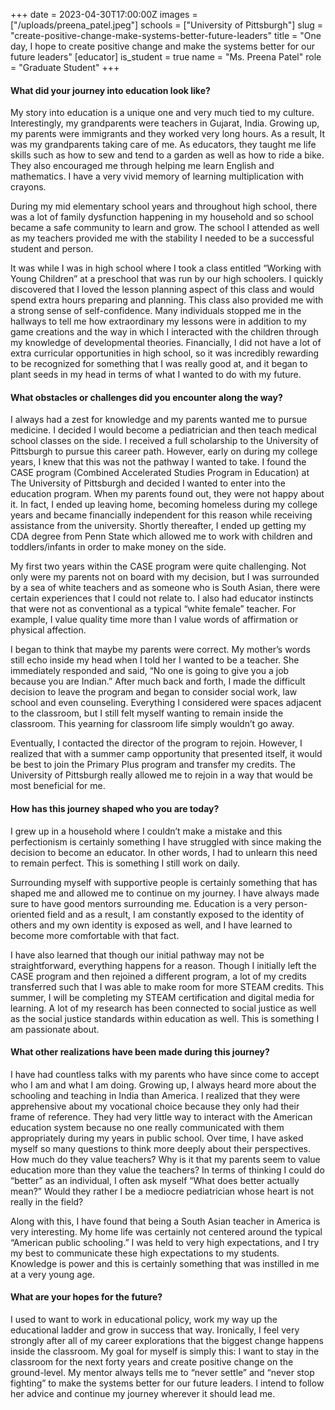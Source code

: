 +++
date = 2023-04-30T17:00:00Z
images = ["/uploads/preena_patel.jpeg"]
schools = ["University of Pittsburgh"]
slug = "create-positive-change-make-systems-better-future-leaders"
title = "One day, I hope to create positive change and make the systems better for our future leaders"
[educator]
is_student = true
name = "Ms. Preena Patel"
role = "Graduate Student"
+++

#### What did your journey into education look like?

My story into education is a unique one and very much tied to my culture. Interestingly, my grandparents were teachers in Gujarat, India. Growing up, my parents were immigrants and they worked very long hours. As a result, It was my grandparents taking care of me.  As educators, they taught me life skills such as how to sew and tend to a garden as well as how to ride a bike. They also encouraged me through helping me learn English and mathematics. I have a very vivid memory of learning multiplication with crayons.

During my mid elementary school years and throughout high school, there was a lot of family dysfunction happening in my household and so school became a safe community to learn and grow. The school I attended as well as my teachers provided me with the stability I needed to be a successful student and person.

It was while I was in high school where I took a class entitled “Working with Young Children” at a preschool that was run by our high schoolers. I quickly discovered that I loved the lesson planning aspect of this class and would spend extra hours preparing and planning. This class also provided me with a strong sense of self-confidence. Many individuals stopped me in the hallways to tell me how extraordinary my lessons were in addition to my game creations and the way in which I interacted with the children through my knowledge of developmental theories. Financially, I did not have a lot of extra curricular opportunities in high school, so it was incredibly rewarding to be recognized for something that I was really good at, and it began to plant seeds in my head in terms of what I wanted to do with my future.

#### What obstacles or challenges did you encounter along the way?

I always had a zest for knowledge and my parents wanted me to pursue medicine. I decided I would become a pediatrician and then teach medical school classes on the side. I received a full scholarship to the University of Pittsburgh to pursue this career path. However, early on during my college years, I knew that this was not the pathway I wanted to take. I found the CASE program (Combined Accelerated Studies Program in Education) at The University of Pittsburgh and decided I wanted to enter into the education program. When my parents found out, they were not happy about it. In fact, I ended up leaving home, becoming homeless during my college years and became financially independent for this reason while receiving assistance from the university. Shortly thereafter, I ended up getting my CDA degree from Penn State which allowed me to work with children and toddlers/infants in order to make money on the side.

My first two years within the CASE program were quite challenging. Not only were my parents not on board with my decision, but I was surrounded by a sea of white teachers and as someone who is South Asian, there were certain experiences that I could not relate to. I also had educator instincts that were not as conventional as a typical “white female” teacher. For example, I value quality time more than I value words of affirmation or physical affection.

I began to think that maybe my parents were correct. My mother’s words still echo inside my head when I told her I wanted to be a teacher. She immediately responded and said, “No one is going to give you a job because you are Indian.” After much back and forth, I made the difficult decision to leave the program and began to consider social work, law school and even counseling. Everything I considered were spaces adjacent to the classroom, but I still felt myself wanting to remain inside the classroom. This yearning for classroom life simply wouldn’t go away.

Eventually, I contacted the director of the program to rejoin. However, I realized that with a summer camp opportunity that presented itself, it would be best to join the Primary Plus program and transfer my credits. The University of Pittsburgh really allowed me to rejoin in a way that would be most beneficial for me.

#### How has this journey shaped who you are today?

I grew up in a household where I couldn’t make a mistake and this perfectionism is certainly something I have struggled with since making the decision to become an educator. In other words, I had to unlearn this need to remain perfect. This is something I still work on daily.

Surrounding myself with supportive people is certainly something that has shaped me and allowed me to continue on my journey. I have always made sure to have good mentors surrounding me. Education is a very person-oriented field and as a result, I am constantly exposed to the identity of others and my own identity is exposed as well, and I have learned to become more comfortable with that fact.

I have also learned that though our initial pathway may not be straightforward, everything happens for a reason. Though I initially left the CASE program and then rejoined a different program, a lot of my credits transferred such that I was able to make room for more STEAM credits. This summer, I will be completing my STEAM certification and digital media for learning. A lot of my research has been connected to social justice as well as the social justice standards within education as well. This is something I am passionate about.

#### What other realizations have been made during this journey?

I have had countless talks with my parents who have since come to accept who I am and what I am doing. Growing up, I always heard more about the schooling and teaching in India than America. I realized that they were apprehensive about my vocational choice because they only had their frame of reference. They had very little way to interact with the American education system because no one really communicated with them appropriately during my years in public school. Over time, I have asked myself so many questions to think more deeply about their perspectives. How much do they value teachers? Why is it that my parents seem to value education more than they value the teachers? In terms of thinking I could do “better” as an individual, I often ask myself “What does better actually mean?” Would they rather I be a mediocre pediatrician whose heart is not really in the field?

Along with this, I have found that being a South Asian teacher in America is very interesting. My home life was certainly not centered around the typical “American public schooling.” I was held to very high expectations, and I try my best to communicate these high expectations to my students. Knowledge is power and this is certainly something that was instilled in me at a very young age.

#### What are your hopes for the future?

I used to want to work in educational policy, work my way up the educational ladder and grow in success that way. Ironically, I feel very strongly after all of my career explorations that the biggest change happens inside the classroom. My goal for myself is simply this: I want to stay in the classroom for the next forty years and create positive change on the ground-level. My mentor always tells me to “never settle” and “never stop fighting” to make the systems better for our future leaders. I intend to follow her advice and continue my journey wherever it should lead me.
